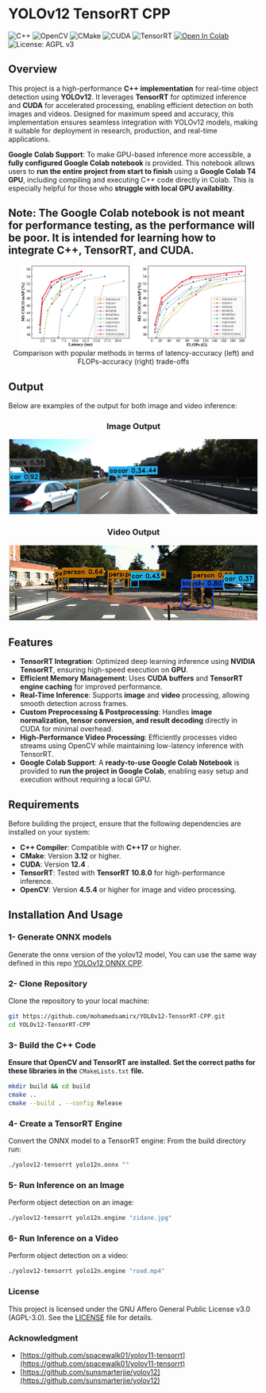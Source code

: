 # YOLOv12 TensorRT CPP

![C++](https://img.shields.io/badge/language-C++-blue.svg)
![OpenCV](https://img.shields.io/badge/OpenCV-4.5.4-brightgreen.svg)
![CMake](https://img.shields.io/badge/CMake-3.12-blue.svg)
![CUDA](https://img.shields.io/badge/CUDA-12.4-green.svg)
![TensorRT](https://img.shields.io/badge/TensorRT-10.8.0-orange.svg)
[![Open In Colab](https://colab.research.google.com/assets/colab-badge.svg)](https://colab.research.google.com/drive/1kqo6J6jxTiGFjpCHrv6HA5InOIp07Awt?usp=sharing)
![License: AGPL v3](https://img.shields.io/badge/License-AGPL%20v3-blue.svg)

## Overview  

This project is a high-performance **C++ implementation** for real-time object detection using **YOLOv12**. It leverages **TensorRT** for optimized inference and **CUDA** for accelerated processing, enabling efficient detection on both images and videos. Designed for maximum speed and accuracy, this implementation ensures seamless integration with YOLOv12 models, making it suitable for deployment in research, production, and real-time applications.  

**Google Colab Support**: To make GPU-based inference more accessible, a **fully configured Google Colab notebook** is provided. This notebook allows users to **run the entire project from start to finish** using a **Google Colab T4 GPU**, including compiling and executing C++ code directly in Colab. This is especially helpful for those who **struggle with local GPU availability**.  

## **Note:** The Google Colab notebook is not meant for performance testing, as the performance will be poor. It is intended for learning how to integrate C++, TensorRT, and CUDA.



<p align="center">
  <img src="asset/tradeoff.svg" width=90%> <br>
  Comparison with popular methods in terms of latency-accuracy (left) and FLOPs-accuracy (right) trade-offs
</p>



## Output

Below are examples of the output for both image and video inference:

<div align="center">
  <h3>Image Output</h3>
  <img src="asset/frame_0.jpg" alt="Image Output" width="500">
  
  <h3>Video Output</h3>
  <img src="asset/output_gif.gif" alt="Video Output as GIF" width="500">
</div>



## Features

- **TensorRT Integration**: Optimized deep learning inference using **NVIDIA TensorRT**, ensuring high-speed execution on **GPU**.
- **Efficient Memory Management**: Uses **CUDA buffers** and **TensorRT engine caching** for improved performance.
- **Real-Time Inference**: Supports **image** and **video** processing, allowing smooth detection across frames.  
- **Custom Preprocessing & Postprocessing**: Handles **image normalization, tensor conversion, and result decoding** directly in CUDA for minimal overhead.  
- **High-Performance Video Processing**: Efficiently processes video streams using OpenCV while maintaining low-latency inference with TensorRT.
- **Google Colab Support**: A **ready-to-use Google Colab Notebook** is provided to **run the project in Google Colab**, enabling easy setup and execution without requiring a local GPU.  

## Requirements

Before building the project, ensure that the following dependencies are installed on your system:

- **C++ Compiler**: Compatible with **C++17** or higher.  
- **CMake**: Version **3.12** or higher.  
- **CUDA**: Version **12.4** .  
- **TensorRT**: Tested with **TensorRT 10.8.0** for high-performance inference.  
- **OpenCV**: Version **4.5.4** or higher for image and video processing.  

## Installation And Usage

### 1- Generate ONNX models
Generate the onnx version of the yolov12 model, You can use the same way defined in this repo [YOLOv12 ONNX CPP](https://github.com/mohamedsamirx/YOLOv12-ONNX-CPP.git).

### 2- Clone Repository
Clone the repository to your local machine:

```bash 
git https://github.com/mohamedsamirx/YOLOv12-TensorRT-CPP.git
cd YOLOv12-TensorRT-CPP
```

### 3- Build the C++ Code
  **Ensure that OpenCV and TensorRT are installed. Set the correct paths for these libraries in the** `CMakeLists.txt` **file.**
  
```bash
mkdir build && cd build
cmake ..
cmake --build . --config Release
```

### 4- Create a TensorRT Engine

Convert the ONNX model to a TensorRT engine:
From the build directory run:
```bash
./yolov12-tensorrt yolo12n.onnx ""
```

### 5- Run Inference on an Image

Perform object detection on an image:

```bash
./yolov12-tensorrt yolo12n.engine "zidane.jpg"
```

### 6- Run Inference on a Video

Perform object detection on a video:

```bash
./yolov12-tensorrt yolo12n.engine "road.mp4"
```

### License
This project is licensed under the GNU Affero General Public License v3.0 (AGPL-3.0). See the [LICENSE](LICENSE) file for details.

### Acknowledgment

- [https://github.com/spacewalk01/yolov11-tensorrt](https://github.com/spacewalk01/yolov11-tensorrt)
- [https://github.com/sunsmarterjie/yolov12](https://github.com/sunsmarterjie/yolov12)